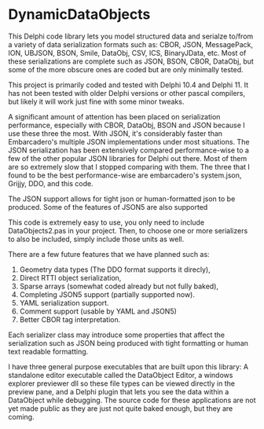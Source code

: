 # DynamicDataObjects
This Delphi code library lets you model structured data and serialze to/from a variety of data serialization formats such as:
CBOR, JSON, MessagePack, ION, UBJSON, BSON, Smile, DataObj, CSV, ICS, BinaryJData, etc.  Most of these serializations are complete such as JSON, BSON, CBOR, DataObj, but some of the more obscure ones are coded but are only minimally tested.

This project is primarily coded and tested with Delphi 10.4 and Delphi 11.  It has not been tested with older Delphi versions or other pascal compilers, but likely it will work just fine with some minor tweaks. 

A significant amount of attention has been placed on serialization performance, especially with CBOR, DataObj, BSON and JSON because I use these three the most.  With JSON, it's considerably faster than Embarcadero's multiple JSON implementations under most situations.  The JSON serialization has been extensively compared performance-wise to a few of the other popular JSON libraries for Delphi out there.  Most of them are so extremely slow that I stopped comparing with them.  The three that I found to be the best performance-wise are embarcadero's system.json, Grijjy, DDO, and this code. 

The JSON support allows for tight json or human-formatted json to be produced.  Some of the features of JSON5 are also supported

This code is extremely easy to use, you only need to include DataObjects2.pas in your project.  Then, to choose one or more serializers to also be included, simply include those units as well.  

There are a few future features that we have planned such as:
  1.  Geometry data types (The DDO format supports it direcly),
  2.  Direct RTTI object serialization,
  3.  Sparse arrays (somewhat coded already but not fully baked),
  4.  Completing JSON5 support (partially supported now).
  5.  YAML serialization support.
  6.  Comment support (usable by YAML and JSON5)
  7.  Better CBOR tag interpretation.


Each serializer class may introduce some properties that affect the serialization such as JSON being produced with tight formatting or human text readable formatting. 

I have three general purpose executables that are built upon this library:  A standalone editor executable called the DataObject Editor, a windows explorer previewer dll so these file types can be viewed directly in the preview pane, and a Delphi plugin that lets you see the data within a DataObject while debugging.  The source code for these applications are not yet made public as they are just not quite baked enough, but they are coming.
